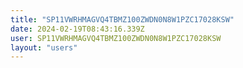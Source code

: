 ```yaml
---
title: "SP11VWRHMAGVQ4TBMZ100ZWDN0N8W1PZC17028KSW"
date: 2024-02-19T08:43:16.339Z
user: SP11VWRHMAGVQ4TBMZ100ZWDN0N8W1PZC17028KSW
layout: "users"
---
```

    